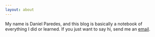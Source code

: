 ```yaml
---
layout: about
---
```


My name is Daniel Paredes, and this blog is basically a notebook of everything I did or learned.  If you just want to say hi, send me an [email](daleonpz@gmail.com).
